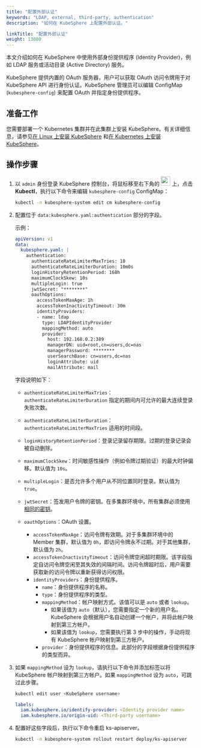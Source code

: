 ```yaml
---
title: "配置外部认证"
keywords: "LDAP, external, third-party, authentication"
description: "如何在 KubeSphere 上配置外部认证。"

linkTitle: "配置外部认证"
weight: 13000
---
```


本文介绍如何在 KubeSphere 中使用外部身份提供程序 (Identity Provider)，例如 LDAP 服务或活动目录 (Active Directory) 服务。

KubeSphere 提供内置的 OAuth 服务器，用户可以获取 OAuth 访问令牌用于对 KubeSphere API 进行身份认证。KubeSphere 管理员可以编辑 ConfigMap (`kubesphere-config`) 来配置 OAuth 并指定身份提供程序。

## 准备工作

您需要部署一个 Kubernetes 集群并在此集群上安装 KubeSphere。有关详细信息，请参见[在 Linux 上安装 KubeSphere](https://kubesphere.io/zh/docs/installing-on-linux/) 和[在 Kubernetes 上安装 KubeSphere](https://kubesphere.io/zh/docs/installing-on-kubernetes/)。


## 操作步骤

1. 以 `admin` 身份登录 KubeSphere 控制台，将鼠标移至右下角的 <img src="/images/docs/access-control-and-account-management/external-authentication/set-up-external-authentication/toolbox.png" width="25px"> 上，点击 **Kubectl**，执行以下命令来编辑 `kubesphere-config` ConfigMap：

   ```bash
   kubectl -n kubesphere-system edit cm kubesphere-config
   ```

2. 配置位于 `data:kubesphere.yaml:authentication` 部分的字段。

   示例：

   ```yaml
   apiVersion: v1
   data:
     kubesphere.yaml: |
       authentication:
         authenticateRateLimiterMaxTries: 10
         authenticateRateLimiterDuration: 10m0s
         loginHistoryRetentionPeriod: 168h
         maximumClockSkew: 10s
         multipleLogin: true
         jwtSecret: "********"
         oauthOptions:
           accessTokenMaxAge: 1h
           accessTokenInactivityTimeout: 30m
           identityProviders:
           - name: ldap
             type: LDAPIdentityProvider
             mappingMethod: auto
             provider:
               host: 192.168.0.2:389
               managerDN: uid=root,cn=users,dc=nas
               managerPassword: ********
               userSearchBase: cn=users,dc=nas
               loginAttribute: uid
               mailAttribute: mail
   ```

   字段说明如下：

   * `authenticateRateLimiterMaxTries`：`authenticateRateLimiterDuration` 指定的期间内可允许的最大连续登录失败次数。

   * `authenticateRateLimiterDuration`：`authenticateRateLimiterMaxTries` 适用的时间段。

   * `loginHistoryRetentionPeriod`：登录记录留存期限。过期的登录记录会被自动删除。

   * `maximumClockSkew`：时间敏感性操作（例如令牌过期验证）的最大时钟偏移。默认值为 `10s`。

   * `multipleLogin`：是否允许多个用户从不同位置同时登录。默认值为 `true`。

   * `jwtSecret`：签发用户令牌的密钥。在多集群环境中，所有集群必须使用[相同的密钥](https://kubesphere.io/zh/docs/multicluster-management/enable-multicluster/direct-connection/#prepare-a-member-cluster)。

   * `oauthOptions`：OAuth 设置。
     * `accessTokenMaxAge`：访问令牌有效期。对于多集群环境中的 Member 集群，默认值为 `0h`，即访问令牌永不过期。对于其他集群，默认值为 `2h`。
     * `accessTokenInactivityTimeout`：访问令牌空闲超时期限。该字段指定自访问令牌空闲至其失效的间隔时间。访问令牌超时后，用户需要获取新的访问令牌以重新获得访问权限。
     * `identityProviders`：身份提供程序。
       * `name`：身份提供程序的名称。
       * `type`：身份提供程序的类型。
       * `mappingMethod`：帐户映射方式。该值可以是 `auto` 或者 `lookup`。
         *  如果该值为 `auto`（默认），您需要指定一个新的用户名。KubeSphere 会根据用户名自动创建一个帐户，并将此帐户映射到第三方帐户。
         * 如果该值为 `lookup`，您需要执行第 3 步中的操作，手动将现有 KubeSphere 帐户映射到第三方帐户。
       * `provider`：身份提供程序的信息。此部分的字段根据身份提供程序的类型而异。

3. 如果 `mappingMethod` 设为 `lookup`，请执行以下命令并添加标签以将 KubeSphere 帐户映射到第三方帐户。如果 `mappingMethod` 设为 `auto`，可跳过此步骤。

   ```bash
   kubectl edit user <KubeSphere username>
   ```
   
   ```yaml
   labels:
     iam.kubesphere.io/identify-provider: <Identity provider name>
     iam.kubesphere.io/origin-uid: <Third-party username>
   ```
   
4. 配置好这些字段后，执行以下命令重启 ks-apiserver。

   ```bash
   kubectl -n kubesphere-system rollout restart deploy/ks-apiserver
   ```

